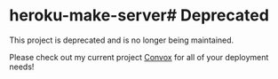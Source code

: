 # heroku-make-server# Deprecated

This project is deprecated and is no longer being maintained.

Please check out my current project [Convox](https://convox.com) for all of your deployment needs!
